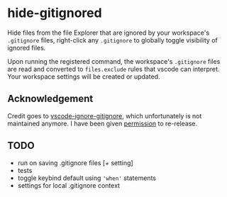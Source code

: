 # hide-gitignored

Hide files from the file Explorer that are ignored by your workspace's 
`.gitignore` files, right-click any `.gitignore` to globally toggle visibility of ignored files.

Upon running the registered command, the workspace's `.gitignore` files are
read and converted to `files.exclude` rules that vscode can interpret.
Your workspace settings will be created or updated.

## Acknowledgement

Credit goes to [vscode-ignore-gitignore](https://github.com/stubailo/vscode-ignore-gitignore),
which unfortunately is not maintained anymore. I have been given 
[permission](https://github.com/stubailo/vscode-ignore-gitignore/pull/7#issuecomment-343804588) to
re-release.

## TODO
* run on saving .gitignore files [+ setting]
* tests
* toggle keybind default using `'when'` statements
* settings for local .gitignore context